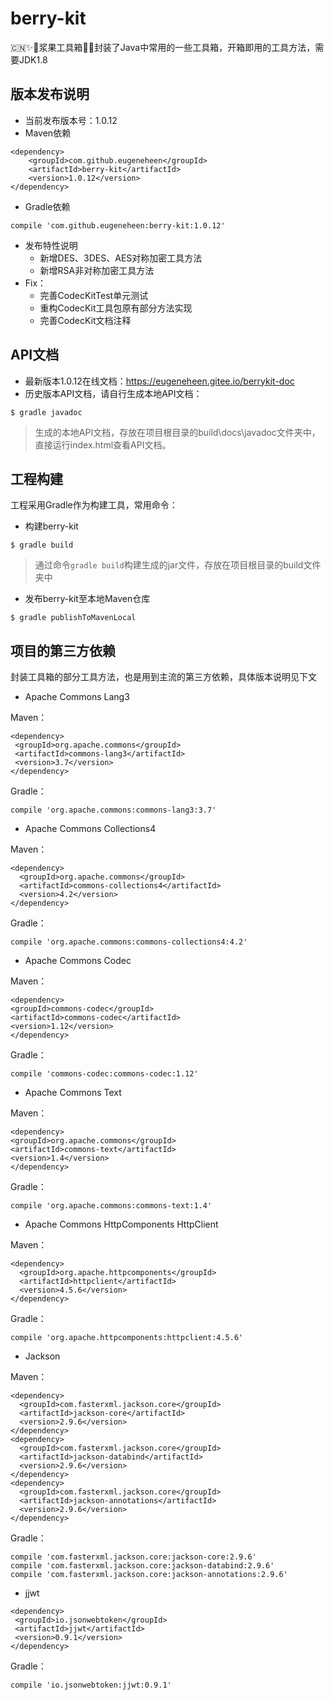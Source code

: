 # berry-kit
:cn::sparkles::strawberry:浆果工具箱:cherries::grapes:封装了Java中常用的一些工具箱，开箱即用的工具方法，需要JDK1.8

## 版本发布说明
- 当前发布版本号：1.0.12
- Maven依赖
```
<dependency>
    <groupId>com.github.eugeneheen</groupId>
    <artifactId>berry-kit</artifactId>
    <version>1.0.12</version>
</dependency>
```
- Gradle依赖
```
compile 'com.github.eugeneheen:berry-kit:1.0.12'
```
- 发布特性说明
  -  新增DES、3DES、AES对称加密工具方法
  -  新增RSA非对称加密工具方法
- Fix：
  - 完善CodecKitTest单元测试
  - 重构CodecKit工具包原有部分方法实现
  - 完善CodecKit文档注释

## API文档
- 最新版本1.0.12在线文档：https://eugeneheen.gitee.io/berrykit-doc
- 历史版本API文档，请自行生成本地API文档：
```
$ gradle javadoc
```
>生成的本地API文档，存放在项目根目录的build\docs\javadoc文件夹中，直接运行index.html查看API文档。

## 工程构建
工程采用Gradle作为构建工具，常用命令：
- 构建berry-kit
```
$ gradle build
```
> 通过命令```gradle build```构建生成的jar文件，存放在项目根目录的build文件夹中

- 发布berry-kit至本地Maven仓库
```
$ gradle publishToMavenLocal
```

## 项目的第三方依赖
封装工具箱的部分工具方法，也是用到主流的第三方依赖，具体版本说明见下文

- Apache Commons Lang3

Maven：
```
<dependency>
 <groupId>org.apache.commons</groupId>
 <artifactId>commons-lang3</artifactId>
 <version>3.7</version>
</dependency>
```

Gradle：
```
compile 'org.apache.commons:commons-lang3:3.7'
```
 
- Apache Commons Collections4
 
Maven：
```
<dependency>
  <groupId>org.apache.commons</groupId>
  <artifactId>commons-collections4</artifactId>
  <version>4.2</version>
</dependency>
```

Gradle：
```
compile 'org.apache.commons:commons-collections4:4.2'
```
 
- Apache Commons Codec

Maven：
```
<dependency>
<groupId>commons-codec</groupId>
<artifactId>commons-codec</artifactId>
<version>1.12</version>
</dependency>
```

Gradle：
```
compile 'commons-codec:commons-codec:1.12'
```
 
- Apache Commons Text

Maven：
```
<dependency>
<groupId>org.apache.commons</groupId>
<artifactId>commons-text</artifactId>
<version>1.4</version>
</dependency>
```

Gradle：
```
compile 'org.apache.commons:commons-text:1.4'
```
 
- Apache Commons HttpComponents HttpClient

Maven：
```
<dependency>
  <groupId>org.apache.httpcomponents</groupId>
  <artifactId>httpclient</artifactId>
  <version>4.5.6</version>
</dependency>
```

Gradle：
```
compile 'org.apache.httpcomponents:httpclient:4.5.6'
```

- Jackson

Maven：
```
<dependency>
  <groupId>com.fasterxml.jackson.core</groupId>
  <artifactId>jackson-core</artifactId>
  <version>2.9.6</version>
</dependency>
<dependency>
  <groupId>com.fasterxml.jackson.core</groupId>
  <artifactId>jackson-databind</artifactId>
  <version>2.9.6</version>
</dependency>
<dependency>
  <groupId>com.fasterxml.jackson.core</groupId>
  <artifactId>jackson-annotations</artifactId>
  <version>2.9.6</version>
</dependency>
```

Gradle：
```
compile 'com.fasterxml.jackson.core:jackson-core:2.9.6'
compile 'com.fasterxml.jackson.core:jackson-databind:2.9.6'
compile 'com.fasterxml.jackson.core:jackson-annotations:2.9.6'
```

- jjwt
```
<dependency>
 <groupId>io.jsonwebtoken</groupId>
 <artifactId>jjwt</artifactId>
 <version>0.9.1</version>
</dependency>
```

Gradle：
```
compile 'io.jsonwebtoken:jjwt:0.9.1'
```
